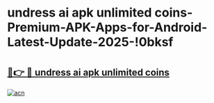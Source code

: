 # undress ai apk unlimited coins-Premium-APK-Apps-for-Android-Latest-Update-2025-!0bksf

# <h2><a href="https://googleone.com">🔗👉 🔴 undress ai apk unlimited coins</a></h2>

[![acn](https://github.com/user-attachments/assets/0f9c940e-d8b0-45ae-aac7-cd30a18b3e1c)](https://googleone.com)

